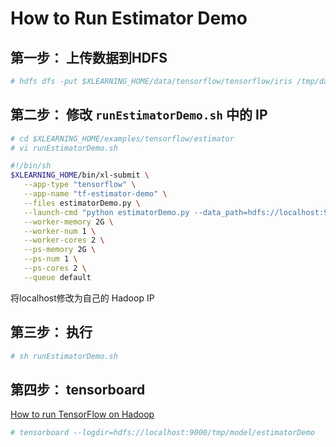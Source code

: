 # How to Run Estimator Demo 
## 第一步： 上传数据到HDFS
```bash
# hdfs dfs -put $XLEARNING_HOME/data/tensorflow/tensorflow/iris /tmp/data
``` 
## 第二步： 修改 `runEstimatorDemo.sh` 中的 IP
```bash
# cd $XLEARNING_HOME/examples/tensorflow/estimator
# vi runEstimatorDemo.sh
```
```bash
#!/bin/sh
$XLEARNING_HOME/bin/xl-submit \
   --app-type "tensorflow" \
   --app-name "tf-estimator-demo" \
   --files estimatorDemo.py \
   --launch-cmd "python estimatorDemo.py --data_path=hdfs://localhost:9000/tmp/data/iris --model_path=hdfs://localhost:9000/tmp/model/estimatorDemo" \
   --worker-memory 2G \
   --worker-num 1 \
   --worker-cores 2 \
   --ps-memory 2G \
   --ps-num 1 \
   --ps-cores 2 \
   --queue default
```
将localhost修改为自己的 Hadoop IP

## 第三步： 执行

```bash
# sh runEstimatorDemo.sh
```

## 第四步： tensorboard

[How to run TensorFlow on Hadoop](https://tensorflow.google.cn/deploy/hadoop)

```bash
# tensorboard --logdir=hdfs://localhost:9000/tmp/model/estimatorDemo
```

